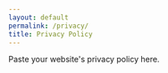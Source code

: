 ```yaml
---
layout: default
permalink: /privacy/
title: Privacy Policy
---
```


Paste your website's privacy policy here.
